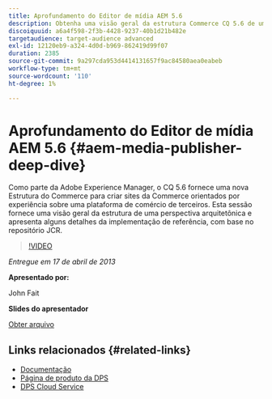 ```yaml
---
title: Aprofundamento do Editor de mídia AEM 5.6
description: Obtenha uma visão geral da estrutura Commerce CQ 5.6 de uma perspectiva arquitetônica. Saiba mais sobre os detalhes da implementação de referência, com base no repositório JCR.
discoiquuid: a6a4f598-2f3b-4428-9237-40b1d21b482e
targetaudience: target-audience advanced
exl-id: 12120eb9-a324-4d0d-b969-862419d99f07
duration: 2385
source-git-commit: 9a297cda953d4414131657f9ac84580aea0eabeb
workflow-type: tm+mt
source-wordcount: '110'
ht-degree: 1%

---
```


# Aprofundamento do Editor de mídia AEM 5.6 {#aem-media-publisher-deep-dive}

Como parte da Adobe Experience Manager, o CQ 5.6 fornece uma nova Estrutura do Commerce para criar sites da Commerce orientados por experiência sobre uma plataforma de comércio de terceiros. Esta sessão fornece uma visão geral da estrutura de uma perspectiva arquitetônica e apresenta alguns detalhes da implementação de referência, com base no repositório JCR.

>[!VIDEO](https://video.tv.adobe.com/v/19574/?quality=9)

*Entregue em 17 de abril de 2013*

**Apresentado por:**

John Fait

**Slides do apresentador**

[Obter arquivo](assets/cq-gems-aem-media-publisher-04-17-2013-final.pdf)

## Links relacionados {#related-links}

* [Documentação](https://docs.adobe.com/content/docs/en/cq/5-6-1/media-publisher.html)
* [Página de produto da DPS](https://www.adobe.com/ca/products/digital-publishing-suite-family.html)
* [DPS Cloud Service](https://helpx.adobe.com/br/digital-publishing-suite/help/eol-statement-for-dpsc.html)
